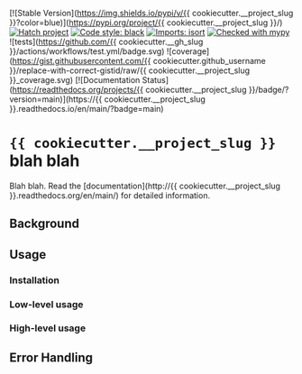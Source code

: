 [![Stable Version](https://img.shields.io/pypi/v/{{ cookiecutter.__project_slug }}?color=blue)](https://pypi.org/project/{{ cookiecutter.__project_slug }}/)
[![Hatch project](https://img.shields.io/badge/%F0%9F%A5%9A-Hatch-4051b5.svg)](https://github.com/pypa/hatch)
[![Code style: black](https://img.shields.io/badge/code%20style-black-000000.svg)](https://github.com/psf/black)
[![Imports: isort](https://img.shields.io/badge/%20imports-isort-%231674b1?style=flat&labelColor=ef8336)](https://pycqa.github.io/isort/)
[![Checked with mypy](https://www.mypy-lang.org/static/mypy_badge.svg)](https://mypy-lang.org/)
![tests](https://github.com/{{ cookiecutter.__gh_slug }}/actions/workflows/test.yml/badge.svg)
![coverage](https://gist.githubusercontent.com/{{ cookiecutter.github_username }}/replace-with-correct-gistid/raw/{{ cookiecutter.__project_slug }}_coverage.svg)
[![Documentation Status](https://readthedocs.org/projects/{{ cookiecutter.__project_slug }}/badge/?version=main)](https://{{ cookiecutter.__project_slug }}.readthedocs.io/en/main/?badge=main)

# `{{ cookiecutter.__project_slug }}` blah blah

Blah blah.
Read the [documentation](http://{{ cookiecutter.__project_slug }}.readthedocs.org/en/main/)
for detailed information.

## Background

## Usage

### Installation

### Low-level usage

### High-level usage

## Error Handling
